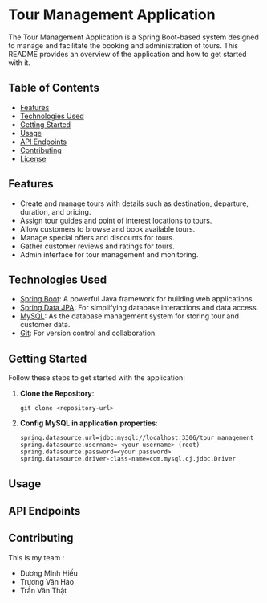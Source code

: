 # Tour Management Application

The Tour Management Application is a Spring Boot-based system designed to manage and facilitate the booking and administration of tours. This README provides an overview of the application and how to get started with it.

## Table of Contents

- [Features](#features)
- [Technologies Used](#technologies-used)
- [Getting Started](#getting-started)
- [Usage](#usage)
- [API Endpoints](#api-endpoints)
- [Contributing](#contributing)
- [License](#license)

## Features

- Create and manage tours with details such as destination, departure, duration, and pricing.
- Assign tour guides and point of interest locations to tours.
- Allow customers to browse and book available tours.
- Manage special offers and discounts for tours.
- Gather customer reviews and ratings for tours.
- Admin interface for tour management and monitoring.

## Technologies Used

- [Spring Boot](https://spring.io/projects/spring-boot): A powerful Java framework for building web applications.
- [Spring Data JPA](https://spring.io/projects/spring-data-jpa): For simplifying database interactions and data access.
- [MySQL](https://www.mysql.com/): As the database management system for storing tour and customer data.
- [Git](https://git-scm.com/): For version control and collaboration.

## Getting Started

Follow these steps to get started with the application:

1. **Clone the Repository**: 
   ```shell
   git clone <repository-url>

2. **Config MySQL in application.properties**: 
   ```shell
   spring.datasource.url=jdbc:mysql://localhost:3306/tour_management
   spring.datasource.username= <your username> (root)
   spring.datasource.password=<your password>
   spring.datasource.driver-class-name=com.mysql.cj.jdbc.Driver

## Usage


## API Endpoints


## Contributing
This is my team : 
- Dương Minh Hiếu
- Trương Văn Hào
- Trần Văn Thật
